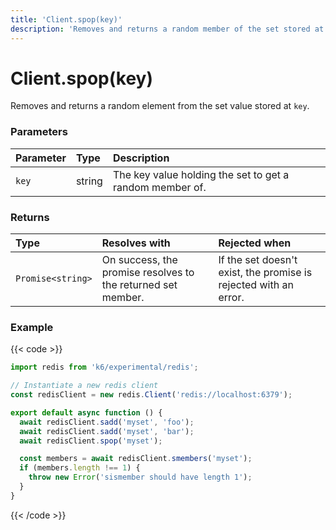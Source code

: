 ```yaml
---
title: 'Client.spop(key)'
description: 'Removes and returns a random member of the set stored at `key`.'
---
```


# Client.spop(key)

Removes and returns a random element from the set value stored at `key`.

### Parameters

| Parameter | Type   | Description                                              |
| :-------- | :----- | :------------------------------------------------------- |
| `key`     | string | The key value holding the set to get a random member of. |

### Returns

| Type              | Resolves with                                                | Rejected when                                                    |
| :---------------- | :----------------------------------------------------------- | :--------------------------------------------------------------- |
| `Promise<string>` | On success, the promise resolves to the returned set member. | If the set doesn't exist, the promise is rejected with an error. |

### Example

{{< code >}}

```javascript
import redis from 'k6/experimental/redis';

// Instantiate a new redis client
const redisClient = new redis.Client('redis://localhost:6379');

export default async function () {
  await redisClient.sadd('myset', 'foo');
  await redisClient.sadd('myset', 'bar');
  await redisClient.spop('myset');

  const members = await redisClient.smembers('myset');
  if (members.length !== 1) {
    throw new Error('sismember should have length 1');
  }
}
```

{{< /code >}}
